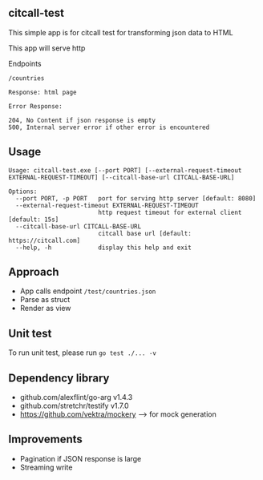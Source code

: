 ## citcall-test

This simple app is for citcall test for transforming json data to HTML

This app will serve http 

Endpoints

```
/countries

Response: html page

Error Response:

204, No Content if json response is empty
500, Internal server error if other error is encountered
```

## Usage

```
Usage: citcall-test.exe [--port PORT] [--external-request-timeout EXTERNAL-REQUEST-TIMEOUT] [--citcall-base-url CITCALL-BASE-URL]

Options:
  --port PORT, -p PORT   port for serving http server [default: 8080]
  --external-request-timeout EXTERNAL-REQUEST-TIMEOUT
                         http request timeout for external client [default: 15s]
  --citcall-base-url CITCALL-BASE-URL
                         citcall base url [default: https://citcall.com]
  --help, -h             display this help and exit
```

## Approach

- App calls endpoint `/test/countries.json`
- Parse as struct
- Render as view

## Unit test

To run unit test, please run `go test ./... -v`

## Dependency library

- github.com/alexflint/go-arg v1.4.3
- github.com/stretchr/testify v1.7.0
- https://github.com/vektra/mockery --> for mock generation

## Improvements

- Pagination if JSON response is large
- Streaming write 
